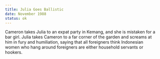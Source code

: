```yaml
---
title: Julia Goes Ballistic
date: November 1988 
status: ok
---
```

Cameron takes Julia to an expat party in Kemang, and she is mistaken for a bar girl. Julia takes Cameron to a far corner of the garden and screams at him in fury and humiliation, saying that all foreigners think Indonesian women who hang around foreigners are either household servants or hookers.  